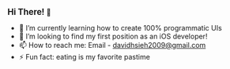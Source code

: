 **<big>Hi There!</big>** 👋
- 🌱 I’m currently learning how to create 100% programmatic UIs
- 📱 I’m looking to find my first position as an iOS developer!
- 📫 How to reach me: Email - davidhsieh2009@gmail.com
- ⚡ Fun fact: eating is my favorite pastime

<!---
CROWNST/CROWNST is a ✨ special ✨ repository because its `README.md` (this file) appears on your GitHub profile.
You can click the Preview link to take a look at your changes.
--->
